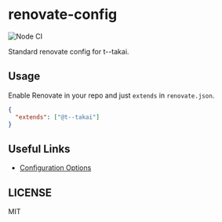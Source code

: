 # renovate-config

![Node CI](https://github.com/t--takai/renovate-config/workflows/Node%20CI/badge.svg)

Standard renovate config for t--takai.

## Usage

Enable Renovate in your repo and just `extends` in `renovate.json`.

```json
{
  "extends": ["@t--takai"]
}
```

## Useful Links

- [Configuration Options](https://renovatebot.com/docs/configuration-options)

## LICENSE

MIT
